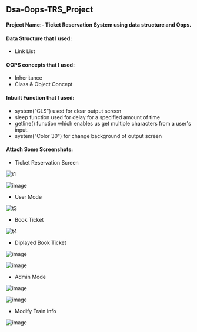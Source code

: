 ## Dsa-Oops-TRS_Project
#### Project Name:- Ticket Reservation System using data structure and Oops. 

#### Data Structure that I used:
- Link List

#### OOPS concepts that I used:
- Inheritance
- Class & Object Concept

#### Inbuilt Function that I used:
-  system("CLS") used for clear output screen
-  sleep function used for delay for a specified amount of time
-  getline() function which enables us get multiple characters from a user's input.
-  system("Color 30") for change background of output screen

#### Attach Some Screenshots:

- Ticket Reservation Screen

 ![t1](https://github.com/22chiragmodh/Dsa-Oops-TRS_Project/assets/91516739/7f2053f7-cf71-4816-b70a-3b604c179390)
<div style="width: 250">



![image](https://github.com/22chiragmodh/Dsa-Oops-TRS_Project/assets/91516739/03ac9981-782e-44f0-866c-d34c0317c6e8)
</div>


- User Mode

![t3](https://github.com/22chiragmodh/Dsa-Oops-TRS_Project/assets/91516739/897be918-1f62-41a9-869a-c2796c20cb11)


- Book Ticket

![t4](https://github.com/22chiragmodh/Dsa-Oops-TRS_Project/assets/91516739/6e3b2ef4-c375-4b4a-850a-762906eb7473)


- Diplayed Book Ticket

![image](https://github.com/22chiragmodh/Dsa-Oops-TRS_Project/assets/91516739/582b55f6-5ddd-46a3-90c6-c7f08961d195)

![image](https://github.com/22chiragmodh/Dsa-Oops-TRS_Project/assets/91516739/f33ae1d0-142f-4599-acd3-77519e4d6ae2)


- Admin Mode

![image](https://github.com/22chiragmodh/Dsa-Oops-TRS_Project/assets/91516739/2ae7c671-fdd4-47f6-af24-c523af6823fe)


![image](https://github.com/22chiragmodh/Dsa-Oops-TRS_Project/assets/91516739/70bbf39e-cad7-40e6-b628-a6ad12a4b550)

- Modify Train Info

![image](https://github.com/22chiragmodh/Dsa-Oops-TRS_Project/assets/91516739/0721d192-1ef6-44c5-8cba-e7e743bcbaa0)

